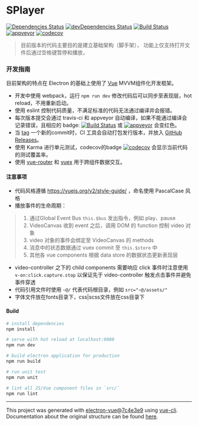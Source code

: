 # SPlayer
[![Dependencies Status](https://david-dm.org/chiflix/splayerx/status.svg)](https://david-dm.org/chiflix/splayerx)
[![devDependencies Status](https://david-dm.org/chiflix/splayerx/dev-status.svg)](https://david-dm.org/chiflix/splayerx?type=dev)
[![Build Status](https://travis-ci.org/chiflix/splayerx.svg?branch=master)](https://travis-ci.org/chiflix/splayerx)
[![appveyor](https://ci.appveyor.com/api/projects/status/32r7s2skrgm9ubva?svg=true)](https://ci.appveyor.com/api/projects/status/32r7s2skrgm9ubva?svg=true)
[![codecov](https://codecov.io/gh/chiflix/splayerx/branch/master/graph/badge.svg)](https://codecov.io/gh/chiflix/splayerx)

> 目前版本的代码主要目的是建立基础架构（脚手架），
> 功能上仅支持打开文件后通过空格键暂停和播放，

### 开发指南

目前架构的特点在 Electron 的基础上使用了 [Vue](https://vuejs.org/) MVVM组件化开发框架。

- 开发中使用 webpack，运行 `npm run dev` 修改代码后可以同步至表现层，hot reload，不用重新启动。
- 使用 eslint 控制代码质量，不满足标准的代码无法通过编译并会报错。
- 每次版本提交会通过 travis-ci 和 appveyor 自动编译，如果不能通过编译会记录错误，且相应的 badge: [![Build Status](https://travis-ci.org/chiflix/splayerx.svg?branch=master)](https://travis-ci.org/chiflix/splayerx) 或
[![appveyor](https://ci.appveyor.com/api/projects/status/32r7s2skrgm9ubva?svg=true)](https://ci.appveyor.com/api/projects/status/32r7s2skrgm9ubva?svg=true)
会变红色。
- 当 [tag](https://github.com/chiflix/video-player/releases/new) 一个新的commit时，CI 工具会自动打包发行版本，并放入 [GitHub Releases](https://github.com/chiflix/splayerx/releases)。
- 使用 Karma 进行单元测试，codecov的badge [![codecov](https://codecov.io/gh/chiflix/splayerx/branch/master/graph/badge.svg)](https://codecov.io/gh/chiflix/splayerx)
 会显示当前代码的测试覆盖率。
- 使用 [vue-router](https://router.vuejs.org/en/) 和 [vuex](https://vuex.vuejs.org/en/intro.html) 用于跨组件数据交互。

#### 注意事项

- 代码风格遵循 https://vuejs.org/v2/style-guide/ ，命名使用 PascalCase 风格
- 播放事件的生命周期：
> 1. 通过Global Event Bus `this.$bus` 发出指令，例如 play、pause
> 2. VideoCanvas 收到 event 之后，调用 DOM 的 function 控制 video 对象
> 3. video 对象的事件会绑定至 VideoCanvas 的 methods
> 4. 消息中的状态数据通过 vuex commit 至 `this.$store` 中
> 5. 其他各 vue components 根据 data store 的数据状态更新表现层
- video-controller 之下的 child components 需要响应 click 事件时注意使用 `v-on:click.capture.stop` 以保证先于 video-controller 触发点击事件并避免事件穿透
- 代码引用文件时使用 `~@/` 代表代码根目录，例如 `src="~@/assets/"`
- 字体文件放在fonts目录下，css|scss文件放在css目录下

#### Build

``` bash
# install dependencies
npm install

# serve with hot reload at localhost:9080
npm run dev

# build electron application for production
npm run build

# run unit test
npm run unit

# lint all JS/Vue component files in `src/`
npm run lint
```

---

This project was generated with [electron-vue](https://github.com/SimulatedGREG/electron-vue)@[7c4e3e9](https://github.com/SimulatedGREG/electron-vue/tree/7c4e3e90a772bd4c27d2dd4790f61f09bae0fcef) using [vue-cli](https://github.com/vuejs/vue-cli). Documentation about the original structure can be found [here](https://simulatedgreg.gitbooks.io/electron-vue/content/index.html).
